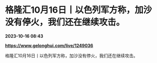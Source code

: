 # 格隆汇10月16日丨以色列军方称，加沙没有停火，我们还在继续攻击。

**2023-10-16 08:43**

**https://www.gelonghui.com/live/1249036**

格隆汇10月16日丨以色列军方称，加沙没有停火，我们还在继续攻击。